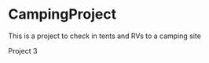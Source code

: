 CampingProject
==============
This is a project to check in tents and RVs to a camping site

Project 3
